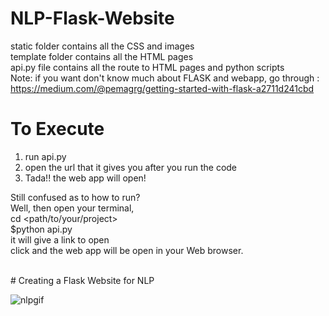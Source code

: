 # NLP-Flask-Website
static folder contains all the CSS and images<br>
template folder contains all the HTML pages<br>
api.py file contains all the route to HTML pages and python scripts<br>
Note: if you want don't know much about FLASK and webapp, go through : https://medium.com/@pemagrg/getting-started-with-flask-a2711d241cbd


# To Execute
1. run api.py
2. open the url that it gives you after you run the code
3. Tada!! the web app will open!

Still confused as to how to run?<br>
Well, then open your terminal,<br>
cd <path/to/your/project><br>
$python api.py<br>
it will give a link to open<br>
click and the web app will be open in your Web browser.

<br>
# Creating a Flask Website for NLP <br>

![nlpgif](NLPFlask.gif)
